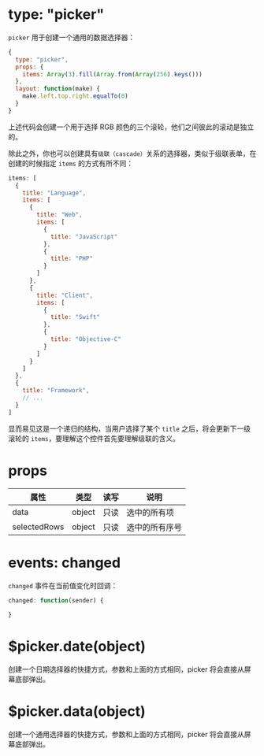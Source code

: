 # type: "picker"

`picker` 用于创建一个通用的数据选择器：

```js
{
  type: "picker",
  props: {
    items: Array(3).fill(Array.from(Array(256).keys()))
  },
  layout: function(make) {
    make.left.top.right.equalTo(0)
  }
}
```

上述代码会创建一个用于选择 RGB 颜色的三个滚轮，他们之间彼此的滚动是独立的。

除此之外，你也可以创建具有`级联（cascade）`关系的选择器，类似于级联表单，在创建的时候指定 `items` 的方式有所不同：

```js
items: [
  {
    title: "Language",
    items: [
      {
        title: "Web",
        items: [
          {
            title: "JavaScript"
          },
          {
            title: "PHP"
          }
        ]
      },
      {
        title: "Client",
        items: [
          {
            title: "Swift"
          },
          {
            title: "Objective-C"
          }
        ]
      }
    ]
  },
  {
    title: "Framework",
    // ...
  }
]
```

显而易见这是一个递归的结构，当用户选择了某个 `title` 之后，将会更新下一级滚轮的 `items`，要理解这个控件首先要理解级联的含义。

# props

属性 | 类型 | 读写 | 说明
---|---|---|---
data | object | 只读 | 选中的所有项
selectedRows | object | 只读 | 选中的所有序号

# events: changed

`changed` 事件在当前值变化时回调：

```js
changed: function(sender) {
  
}
```

# $picker.date(object)

创建一个日期选择器的快捷方式，参数和上面的方式相同，picker 将会直接从屏幕底部弹出。

# $picker.data(object)

创建一个通用选择器的快捷方式，参数和上面的方式相同，picker 将会直接从屏幕底部弹出。